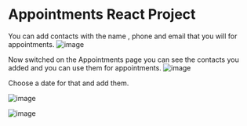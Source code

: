 # Appointments React Project 

You can add contacts with the name , phone and email that you will for appointments.
![image](https://user-images.githubusercontent.com/75714102/117320865-ea085080-ae8c-11eb-9b51-0d7cfe3e8047.png)

Now switched on the Appointments page you can see the contacts you added and you can use them for appointments.
![image](https://user-images.githubusercontent.com/75714102/117320876-ec6aaa80-ae8c-11eb-8b3d-c280779cb7f0.png)

Choose a date for that and add them.

![image](https://user-images.githubusercontent.com/75714102/117320907-f68ca900-ae8c-11eb-91d3-6c09e72b11ba.png)


![image](https://user-images.githubusercontent.com/75714102/117320908-f7bdd600-ae8c-11eb-94ab-157f946f7745.png)
